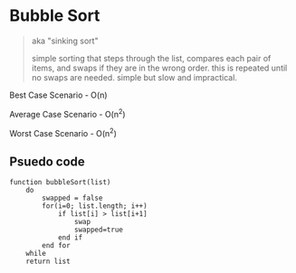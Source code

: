 # Bubble Sort

> aka "sinking sort"
>
> simple sorting that steps through the list, compares each pair of items, and swaps if they are in the wrong order. this is repeated until no swaps are needed. simple but slow and impractical.

Best Case Scenario - O(n)

Average Case Scenario - O(n<sup>2</sup>)

Worst Case Scenario - O(n<sup>2</sup>)

## Psuedo code
```
function bubbleSort(list)
    do
        swapped = false
        for(i=0; list.length; i++)
            if list[i] > list[i+1]
                swap
                swapped=true
            end if
        end for
    while
    return list
```
